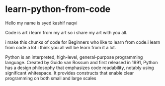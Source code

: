 # learn-python-from-code
Hello my name is syed kashif naqvi

Code is art i learn from my art so i share my art with you all.

i make this chunks of code  for Beginners who like to learn from code.i learn from code a lot i think you all will be learn from it a lot.

Python is an interpreted, high-level, general-purpose programming language. Created by Guido van Rossum and first released in 1991, Python has a design philosophy that emphasizes code readability, notably using significant whitespace. It provides constructs that enable clear programming on both small and large scales
